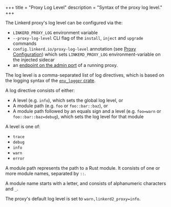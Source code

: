 +++
title = "Proxy Log Level"
description = "Syntax of the proxy log level."
+++

The Linkerd proxy's log level can be configured via the:

* `LINKERD_PROXY_LOG` environment variable
* `--proxy-log-level` CLI flag of the `install`, `inject` and `upgrade` commands
* `config.linkerd.io/proxy-log-level` annotation
  (see [Proxy Configuration](/2/reference/proxy-configuration/))
  which sets `LINKERD_PROXY_LOG` environment-variable on the injected sidecar
* an [endpoint on the admin port](/2/tasks/modifying-proxy-log-level/) of a running proxy.

The log level is a comma-separated list of log directives, which is
based on the logging syntax of the [`env_logger` crate](https://docs.rs/env_logger/0.6.1/env_logger/#enabling-logging).

A log directive consists of either:

* A level (e.g. `info`), which sets the global log level, or
* A module path (e.g. `foo` or `foo::bar::baz`), or
* A module path followed by an equals sign and a level (e.g. `foo=warn`
or `foo::bar::baz=debug`), which sets the log level for that module

A level is one of:

* `trace`
* `debug`
* `info`
* `warn`
* `error`

A module path represents the path to a Rust module. It consists of one or more
module names, separated by `::`.

A module name starts with a letter, and consists of alphanumeric characters and `_`.

The proxy's default log level is set to `warn,linkerd2_proxy=info`.

